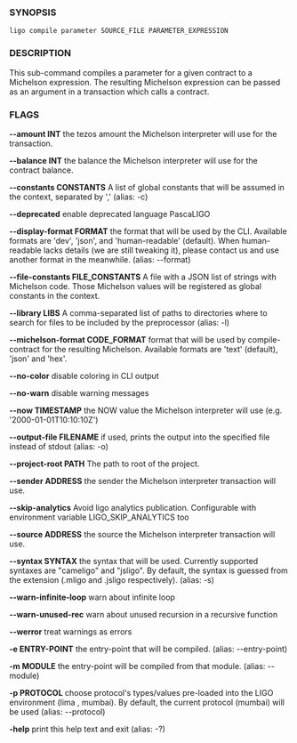 
### SYNOPSIS
```
ligo compile parameter SOURCE_FILE PARAMETER_EXPRESSION
```

### DESCRIPTION
This sub-command compiles a parameter for a given contract to a Michelson expression. The resulting Michelson expression can be passed as an argument in a transaction which calls a contract.

### FLAGS
**--amount INT**
the tezos amount the Michelson interpreter will use for the transaction.

**--balance INT**
the balance the Michelson interpreter will use for the contract balance.

**--constants CONSTANTS**
A list of global constants that will be assumed in the context, separated by ',' (alias: -c)

**--deprecated**
enable deprecated language PascaLIGO

**--display-format FORMAT**
the format that will be used by the CLI. Available formats are 'dev', 'json', and 'human-readable' (default). When human-readable lacks details (we are still tweaking it), please contact us and use another format in the meanwhile. (alias: --format)

**--file-constants FILE_CONSTANTS**
A file with a JSON list of strings with Michelson code. Those Michelson values will be registered as global constants in the context.

**--library LIBS**
A comma-separated list of paths to directories where to search for files to be included by the preprocessor (alias: -l)

**--michelson-format CODE_FORMAT**
format that will be used by compile-contract for the resulting Michelson. Available formats are 'text' (default), 'json' and 'hex'.

**--no-color**
disable coloring in CLI output

**--no-warn**
disable warning messages

**--now TIMESTAMP**
the NOW value the Michelson interpreter will use (e.g. '2000-01-01T10:10:10Z')

**--output-file FILENAME**
if used, prints the output into the specified file instead of stdout (alias: -o)

**--project-root PATH**
The path to root of the project.

**--sender ADDRESS**
the sender the Michelson interpreter transaction will use.

**--skip-analytics**
Avoid ligo analytics publication. Configurable with environment variable LIGO_SKIP_ANALYTICS too

**--source ADDRESS**
the source the Michelson interpreter transaction will use.

**--syntax SYNTAX**
the syntax that will be used. Currently supported syntaxes are "cameligo" and "jsligo". By default, the syntax is guessed from the extension (.mligo and .jsligo respectively). (alias: -s)

**--warn-infinite-loop**
warn about infinite loop

**--warn-unused-rec**
warn about unused recursion in a recursive function

**--werror**
treat warnings as errors

**-e ENTRY-POINT**
the entry-point that will be compiled. (alias: --entry-point)

**-m MODULE**
the entry-point will be compiled from that module. (alias: --module)

**-p PROTOCOL**
choose protocol's types/values pre-loaded into the LIGO environment (lima , mumbai). By default, the current protocol (mumbai) will be used (alias: --protocol)

**-help**
print this help text and exit (alias: -?)


